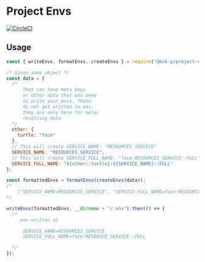 # Project Envs

[![CircleCI](https://circleci.com/gh/beardedtim/project-envs.svg?style=svg)](https://circleci.com/gh/beardedtim/project-envs)

## Usage

```javascript
const { writeEnvs, formatEnvs, createEnvs } = require("@mck-p/project-envs");

/* Given some object */
const data = {
  /*
      That can have meta keys
      or other data that you need
      to write your envs. These
      do not get written to env,
      they are only here for meta/
      resolving data
  */
  other: {
    turtle: "face"
  },
  // This will create SERVICE_NAME: "RESOURCES_SERVICE"
  SERVICE_NAME: "RESOURCES_SERVICE",
  // This will create SERVICE_FULL_NAME: "face:RESOURCES_SERVICE::FULL"
  SERVICE_FULL_NAME: "${other::turtle}:${SERVICE_NAME}::FULL"
};

const formattedEnvs = formatEnvs(createEnvs(data));
/* 
    ["SERVICE_NAME=RESOURCES_SERVICE", "SERVICE_FULL_NAME=face:RESOURCE_SERVICE::FULL"]
*/

writeEnvs(formattedEnvs, __dirname + "/.env").then(() => {
  /*
    .env written as

      SERVICE_NAME=RESOURCES_SERVICE
      SERVICE_FULL_NAME=face:RESROUCE_SERVICE::FULL

  */
});
```
